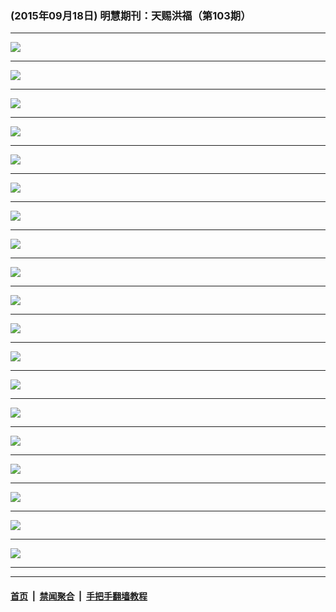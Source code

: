 ### (2015年09月18日) 明慧期刊：天赐洪福（第103期）

---

<img src="http://qikan.minghui.org/mhqkpage/qikanimage/2015/09/18/tchf-103-2in1-read-online1.png"/><hr/>
<img src="http://qikan.minghui.org/mhqkpage/qikanimage/2015/09/18/tchf-103-2in1-read-online2.png"/><hr/>
<img src="http://qikan.minghui.org/mhqkpage/qikanimage/2015/09/18/tchf-103-2in1-read-online3.png"/><hr/>
<img src="http://qikan.minghui.org/mhqkpage/qikanimage/2015/09/18/tchf-103-2in1-read-online4.png"/><hr/>
<img src="http://qikan.minghui.org/mhqkpage/qikanimage/2015/09/18/tchf-103-2in1-read-online5.png"/><hr/>
<img src="http://qikan.minghui.org/mhqkpage/qikanimage/2015/09/18/tchf-103-2in1-read-online6.png"/><hr/>
<img src="http://qikan.minghui.org/mhqkpage/qikanimage/2015/09/18/tchf-103-2in1-read-online7.png"/><hr/>
<img src="http://qikan.minghui.org/mhqkpage/qikanimage/2015/09/18/tchf-103-2in1-read-online8.png"/><hr/>
<img src="http://qikan.minghui.org/mhqkpage/qikanimage/2015/09/18/tchf-103-2in1-read-online9.png"/><hr/>
<img src="http://qikan.minghui.org/mhqkpage/qikanimage/2015/09/18/tchf-103-2in1-read-online10.png"/><hr/>
<img src="http://qikan.minghui.org/mhqkpage/qikanimage/2015/09/18/tchf-103-2in1-read-online11.png"/><hr/>
<img src="http://qikan.minghui.org/mhqkpage/qikanimage/2015/09/18/tchf-103-2in1-read-online12.png"/><hr/>
<img src="http://qikan.minghui.org/mhqkpage/qikanimage/2015/09/18/tchf-103-2in1-read-online13.png"/><hr/>
<img src="http://qikan.minghui.org/mhqkpage/qikanimage/2015/09/18/tchf-103-2in1-read-online14.png"/><hr/>
<img src="http://qikan.minghui.org/mhqkpage/qikanimage/2015/09/18/tchf-103-2in1-read-online15.png"/><hr/>
<img src="http://qikan.minghui.org/mhqkpage/qikanimage/2015/09/18/tchf-103-2in1-read-online16.png"/><hr/>
<img src="http://qikan.minghui.org/mhqkpage/qikanimage/2015/09/18/tchf-103-2in1-read-online17.png"/><hr/>
<img src="http://qikan.minghui.org/mhqkpage/qikanimage/2015/09/18/tchf-103-2in1-read-online18.png"/><hr/>
<img src="http://qikan.minghui.org/mhqkpage/qikanimage/2015/09/18/tchf-103-2in1-read-online19.png"/><hr/>


---

#### [首页](../../../..) &nbsp;|&nbsp; [禁闻聚合](https://github.com/gfw-breaker/banned-news) &nbsp;|&nbsp; [手把手翻墙教程](https://github.com/gfw-breaker/guides) 